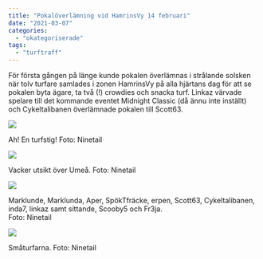 ```yaml
---
title: "Pokalöverlämning vid HamrinsVy 14 februari"
date: "2021-03-07"
categories: 
  - "okategoriserade"
tags: 
  - "turftraff"
---
```


För första gången på länge kunde pokalen överlämnas i strålande solsken när tolv turfare samlades i zonen HamrinsVy på alla hjärtans dag för att se pokalen byta ägare, ta två (!) crowdies och snacka turf. Linkaz värvade spelare till det kommande eventet Midnight Classic (då ännu inte inställt) och Cykeltalibanen överlämnade pokalen till Scott63.

![](http://www.turfvasterbotten.se/wp-content/uploads/2021/03/158164144_170356868230976_4983417394057443204_n.jpg?w=720)

Ah! En turfstig! Foto: Ninetail

![](http://www.turfvasterbotten.se/wp-content/uploads/2021/03/157849880_161382362484333_8798574479855925358_n.jpg?w=960)

Vacker utsikt över Umeå. Foto: Ninetail

![](http://www.turfvasterbotten.se/wp-content/uploads/2021/03/158513177_1697574553776347_5480008157089888471_n.jpg?w=1024)

Marklunde, Marklunda, Aper, SpökTfräcke, erpen, Scott63, Cykeltalibanen, inda7, linkaz samt sittande, Scooby5 och Fr3ja.  
Foto: Ninetail

![](http://www.turfvasterbotten.se/wp-content/uploads/2021/03/157815871_863012850942607_6528930446817330917_n.jpg?w=960)

Småturfarna. Foto: Ninetail
